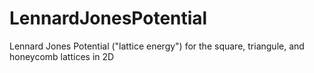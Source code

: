 # LennardJonesPotential
Lennard Jones Potential ("lattice energy") for the square, triangule, and honeycomb lattices in 2D
